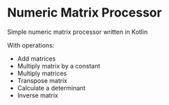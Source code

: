 # Numeric Matrix Processor

Simple numeric matrix processor written in Kotlin

With operations:
- Add matrices
- Multiply matrix by a constant
- Multiply matrices
- Transpose matrix
- Calculate a determinant
- Inverse matrix